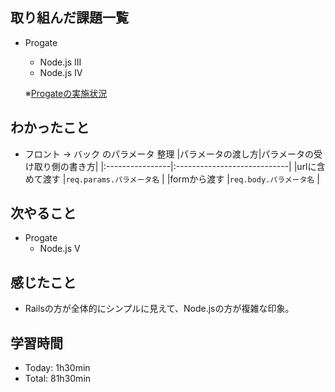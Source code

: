 ## 取り組んだ課題一覧
- Progate
  - Node.js III
  - Node.js IV

  ※[Progateの実施状況](https://github.com/i-yktr/work/blob/main/01_Progate/plan.md)

## わかったこと
- フロント → バック のパラメータ 整理
  |パラメータの渡し方|パラメータの受け取り側の書き方|
  |:----------------|:----------------------------|
  |urlに含めて渡す  |`req.params.パラメータ名`     |
  |formから渡す     |`req.body.パラメータ名`       |

## 次やること
- Progate
  - Node.js V

## 感じたこと
- Railsの方が全体的にシンプルに見えて、Node.jsの方が複雑な印象。

## 学習時間
- Today: 1h30min
- Total: 81h30min
